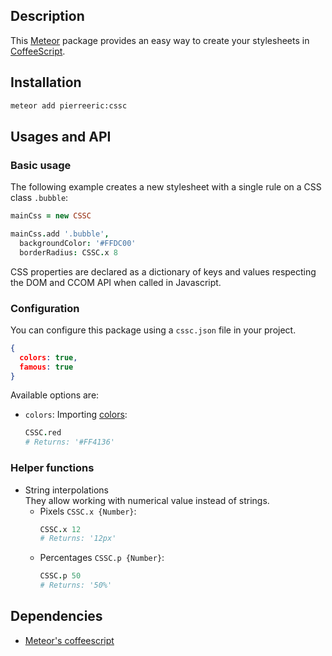 ## Description
This [Meteor](https://www.meteor.com/) package provides an easy way to create your stylesheets in [CoffeeScript](http://coffeescript.org/).

## Installation
```bash
meteor add pierreeric:cssc
```

## Usages and API
### Basic usage
The following example creates a new stylesheet with a single rule on a CSS
class `.bubble`:

```coffeescript
mainCss = new CSSC

mainCss.add '.bubble',
  backgroundColor: '#FFDC00'
  borderRadius: CSSC.x 8
```

CSS properties are declared as a dictionary of keys and values respecting
the DOM and CCOM API when called in Javascript.

### Configuration
You can configure this package using a `cssc.json` file in your project.
```json
{
  colors: true,
  famous: true
}
```

Available options are:
* `colors`: Importing [colors](http://clrs.cc):
  ```coffeescript
  CSSC.red
  # Returns: '#FF4136'
  ```

### Helper functions
* String interpolations<br>
  They allow working with numerical value instead of strings.
  * Pixels `CSSC.x {Number}`:<br>
    ```coffeescript
    CSSC.x 12
    # Returns: '12px'
    ```
  * Percentages `CSSC.p {Number}`:<br>
    ```coffeescript
    CSSC.p 50
    # Returns: '50%'
    ```

## Dependencies
* [Meteor's coffeescript](https://atmospherejs.com/meteor/coffeescript)
